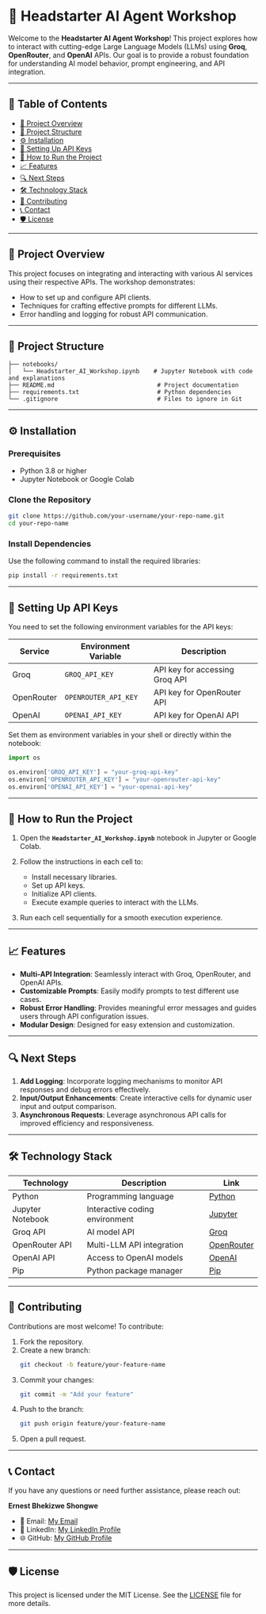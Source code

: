 # 🧠 Headstarter AI Agent Workshop

Welcome to the **Headstarter AI Agent Workshop**! This project explores how to interact with cutting-edge Large Language Models (LLMs) using **Groq**, **OpenRouter**, and **OpenAI** APIs. Our goal is to provide a robust foundation for understanding AI model behavior, prompt engineering, and API integration.

---

## 📌 Table of Contents

- [🚀 Project Overview](#-project-overview)  
- [📂 Project Structure](#-project-structure)  
- [⚙️ Installation](#%EF%B8%8F-installation)  
- [🔐 Setting Up API Keys](#-setting-up-api-keys)  
- [🧪 How to Run the Project](#-how-to-run-the-project)  
- [📈 Features](#-features)  
- [🔍 Next Steps](#-next-steps)  
- [🛠️ Technology Stack](#️-technology-stack)  
- [🤝 Contributing](#-contributing)  
- [📞 Contact](#-contact)  
- [🛡️ License](#%EF%B8%8F-license)

---

## 🚀 Project Overview

This project focuses on integrating and interacting with various AI services using their respective APIs. The workshop demonstrates:

- How to set up and configure API clients.
- Techniques for crafting effective prompts for different LLMs.
- Error handling and logging for robust API communication.

---

## 📂 Project Structure

```plaintext
├── notebooks/
│   └── Headstarter_AI_Workshop.ipynb    # Jupyter Notebook with code and explanations
├── README.md                             # Project documentation
├── requirements.txt                      # Python dependencies
└── .gitignore                            # Files to ignore in Git
```

---

## ⚙️ Installation

### Prerequisites

- Python 3.8 or higher
- Jupyter Notebook or Google Colab

### Clone the Repository

```bash
git clone https://github.com/your-username/your-repo-name.git
cd your-repo-name
```

### Install Dependencies

Use the following command to install the required libraries:

```bash
pip install -r requirements.txt
```

---

## 🔐 Setting Up API Keys

You need to set the following environment variables for the API keys:

| **Service** | **Environment Variable**    | **Description**                 |
|-------------|-----------------------------|---------------------------------|
| Groq        | `GROQ_API_KEY`               | API key for accessing Groq API  |
| OpenRouter  | `OPENROUTER_API_KEY`         | API key for OpenRouter API      |
| OpenAI      | `OPENAI_API_KEY`             | API key for OpenAI API          |

Set them as environment variables in your shell or directly within the notebook:

```python
import os

os.environ['GROQ_API_KEY'] = "your-groq-api-key"
os.environ['OPENROUTER_API_KEY'] = "your-openrouter-api-key"
os.environ['OPENAI_API_KEY'] = "your-openai-api-key"
```

---

## 🧪 How to Run the Project

1. Open the **`Headstarter_AI_Workshop.ipynb`** notebook in Jupyter or Google Colab.
2. Follow the instructions in each cell to:
   - Install necessary libraries.
   - Set up API keys.
   - Initialize API clients.
   - Execute example queries to interact with the LLMs.

3. Run each cell sequentially for a smooth execution experience.

---

## 📈 Features

- **Multi-API Integration**: Seamlessly interact with Groq, OpenRouter, and OpenAI APIs.
- **Customizable Prompts**: Easily modify prompts to test different use cases.
- **Robust Error Handling**: Provides meaningful error messages and guides users through API configuration issues.
- **Modular Design**: Designed for easy extension and customization.

---

## 🔍 Next Steps

1. **Add Logging**: Incorporate logging mechanisms to monitor API responses and debug errors effectively.
2. **Input/Output Enhancements**: Create interactive cells for dynamic user input and output comparison.
3. **Asynchronous Requests**: Leverage asynchronous API calls for improved efficiency and responsiveness.

---

## 🛠️ Technology Stack

| **Technology** | **Description**                     | **Link**                              |
|----------------|-------------------------------------|---------------------------------------|
| Python         | Programming language                | [Python](https://www.python.org)      |
| Jupyter Notebook | Interactive coding environment   | [Jupyter](https://jupyter.org)        |
| Groq API       | AI model API                        | [Groq](https://www.groq.com)          |
| OpenRouter API | Multi-LLM API integration           | [OpenRouter](https://openrouter.ai)   |
| OpenAI API     | Access to OpenAI models             | [OpenAI](https://openai.com)          |
| Pip            | Python package manager              | [Pip](https://pip.pypa.io/en/stable/) |

---

## 🤝 Contributing

Contributions are most welcome! To contribute:

1. Fork the repository.
2. Create a new branch:  
   ```bash
   git checkout -b feature/your-feature-name
   ```
3. Commit your changes:  
   ```bash
   git commit -m "Add your feature"
   ```
4. Push to the branch:  
   ```bash
   git push origin feature/your-feature-name
   ```
5. Open a pull request.

---

## 📞 Contact

If you have any questions or need further assistance, please reach out:

**Ernest Bhekizwe Shongwe**  
- 📧 Email: [My Email](mailto:shongwe.bhekizwe@yahoo.com)  
- 💼 LinkedIn: [My LinkedIn Profile](https://linkedin.com/in/ernest-shongwe)  
- 🌐 GitHub: [My GitHub Profile](https://github.com/bshongwe)

---

## 🛡️ License

This project is licensed under the MIT License. See the [LICENSE](LICENSE) file for more details.
